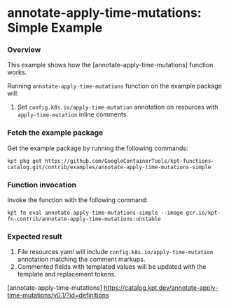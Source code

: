 # annotate-apply-time-mutations: Simple Example

### Overview

This example shows how the [annotate-apply-time-mutations] function works.

Running `annotate-apply-time-mutations` function on the example package will:

1.  Set `config.k8s.io/apply-time-mutation` annotation on resources with `apply-time-mutation` inline comments.

### Fetch the example package

Get the example package by running the following commands:

```shell
kpt pkg get https://github.com/GoogleContainerTools/kpt-functions-catalog.git/contrib/examples/annotate-apply-time-mutations-simple
```

### Function invocation

Invoke the function with the following command:

```shell
kpt fn eval annotate-apply-time-mutations-simple --image gcr.io/kpt-fn-contrib/annotate-apply-time-mutations:unstable
```

### Expected result

1.  File resources.yaml will include `config.k8s.io/apply-time-mutation` annotation matching the comment markups.
2.  Commented fields with templated values will be updated with the template and replacement tokens.

[annotate-apply-time-mutations] https://catalog.kpt.dev/annotate-apply-time-mutations/v0.1/?id=definitions
